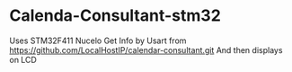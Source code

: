 # Calenda-Consultant-stm32

Uses STM32F411 Nucelo
Get Info by Usart from https://github.com/LocalHostIP/calendar-consultant.git
And then displays on LCD
